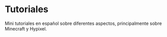 # Tutoriales  
Mini tutoriales en español sobre diferentes aspectos, principalmente sobre Minecraft y Hypixel.  
